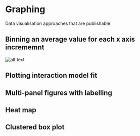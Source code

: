 # Graphing
Data visualisation approaches that are publishable

## Binning an average value for each x axis incrememnt
![alt text](https://github.com/beckydean/Graphing/master/Binit.png "Bin-it")

## Plotting interaction model fit


## Multi-panel figures with labelling


## Heat map


## Clustered box plot
